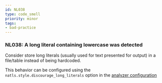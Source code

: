 ```yaml
---
id: NL038
type: code_smell
priority: minor
tags:
- bad-practice 
---
```


### NL038: A long literal containing lowercase was detected
Consider store long literals (usually used for text presented for output) in a file/table instead of being hardcoded.

This behavior can be configured using the ``natls.style.discourage_long_literals`` option in the [analyzer configuration](/docs/analyzer-config.md)
